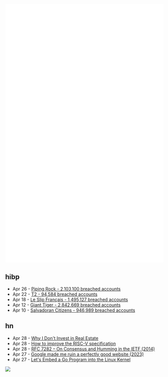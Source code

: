 ![Metrics](https://raw.githubusercontent.com/phixion/phixion/master/metrics.svg)

## hibp

<!--
for https://github.com/phixion/phixion/blob/main/.github/workflows/feeds.yml
-->
<!--START_SECTION:haveibeenpwnd-->
- Apr 26 - [Piping Rock - 2,103,100 breached accounts](https://haveibeenpwned.com/PwnedWebsites#PipingRock)
- Apr 22 - [T2 - 94,584 breached accounts](https://haveibeenpwned.com/PwnedWebsites#T2)
- Apr 18 - [Le Slip Français - 1,495,127 breached accounts](https://haveibeenpwned.com/PwnedWebsites#LeSlipFrancais)
- Apr 12 - [Giant Tiger - 2,842,669 breached accounts](https://haveibeenpwned.com/PwnedWebsites#GiantTiger)
- Apr 10 - [Salvadoran Citizens - 946,989 breached accounts](https://haveibeenpwned.com/PwnedWebsites#SalvadoranCitizens)
<!--END_SECTION:haveibeenpwnd-->

## hn

<!--
for https://github.com/phixion/phixion/blob/main/.github/workflows/feeds.yml
-->
<!--START_SECTION:hn-->
- Apr 28 - [Why I Don't Invest in Real Estate](https://unchartedterritories.tomaspueyo.com/p/why-i-dont-invest-in-real-estate)
- Apr 28 - [How to improve the RISC-V specification](https://alastairreid.github.io/riscv-spec-issues/)
- Apr 28 - [RFC 7282 – On Consensus and Humming in the IETF (2014)](https://datatracker.ietf.org/doc/html/rfc7282)
- Apr 27 - [Google made me ruin a perfectly good website (2023)](https://theluddite.org/#!post/google-ads)
- Apr 27 - [Let's Embed a Go Program into the Linux Kernel](https://sigma-star.at/blog/2023/07/embedded-go-prog/)
<!--END_SECTION:hn-->

<!--
for https://yhype.me
-->
![](https://hit.yhype.me/github/profile?user_id=13013670)
